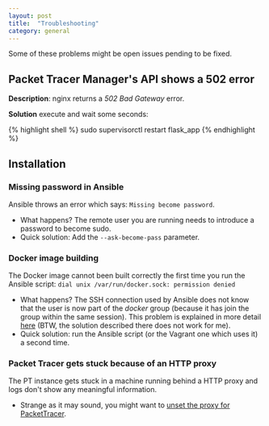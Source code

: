 ```yaml
---
layout: post
title:  "Troubleshooting"
category: general
---
```


Some of these problems might be open issues pending to be fixed.

## Packet Tracer Manager's API shows a 502 error

__Description__: nginx returns a _502 Bad Gateway_ error.

__Solution__ execute and wait some seconds:

{% highlight shell %}
sudo supervisorctl restart flask_app
{% endhighlight %}


## Installation

### Missing password in Ansible

Ansible throws an error which says: ```Missing become password```.

 * What happens? The remote user you are running needs to introduce a password to become sudo.
 * Quick solution: Add the ```--ask-become-pass``` parameter.

### Docker image building

The Docker image cannot been built correctly the first time you run the Ansible script: ```dial unix /var/run/docker.sock: permission denied ```

 * What happens? The SSH connection used by Ansible does not know that the user is now part of the _docker_ group (because it has join the group within the same session). This problem is explained in more detail [here](http://stackoverflow.com/questions/26677064/create-and-use-group-without-restart) (BTW, the solution described there does not work for me).
 * Quick solution: run the Ansible script (or the Vagrant one which uses it) a second time.

### Packet Tracer gets stuck because of an HTTP proxy

The PT instance gets stuck in a machine running behind a HTTP proxy and logs don't show any meaningful information.

 * Strange as it may sound, you might want to [unset the proxy for PacketTracer](https://github.com/PTAnywhere/ptAnywhere-installation/commit/b7518b994264c0516e540e21261e96cf6bc77318).
